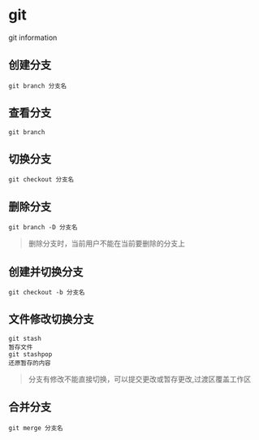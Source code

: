 # git
git information
## 创建分支
```
git branch 分支名
```

## 查看分支
```
git branch
```

## 切换分支
```
git checkout 分支名
```

## 删除分支
```
git branch -D 分支名
```
> 删除分支时，当前用户不能在当前要删除的分支上

## 创建并切换分支
```
git checkout -b 分支名
```

## 文件修改切换分支
```
git stash
暂存文件
git stashpop
还原暂存的内容
```
> 分支有修改不能直接切换，可以提交更改或暂存更改,过渡区覆盖工作区

## 合并分支
```
git merge 分支名
```

